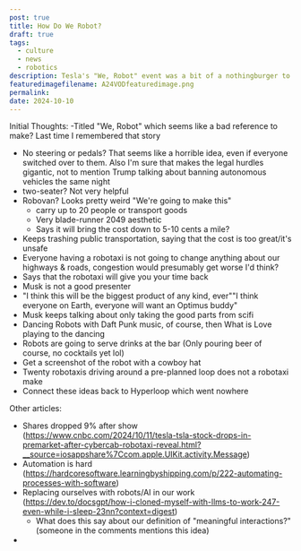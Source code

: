 ```yaml
---
post: true
title: How Do We Robot?
draft: true
tags:
  - culture
  - news
  - robotics
description: Tesla's "We, Robot" event was a bit of a nothingburger to put it mildly. But its themes and evocations made me ponder, what is it that we actually want from robots?
featuredimagefilename: A24VODfeaturedimage.png
permalink: 
date: 2024-10-10
---
```



Initial Thoughts:
-Titled "We, Robot" which seems like a bad reference to make? Last time I remembered that story
- No steering or pedals? That seems like a horrible idea, even if everyone switched over to them. Also I'm sure that makes the legal hurdles gigantic, not to mention Trump talking about banning autonomous vehicles the same night
- two-seater? Not very helpful
- Robovan? Looks pretty weird "We're going to make this"
	- carry up to 20 people or transport goods
	- Very blade-runner 2049 aesthetic
	- Says it will bring the cost down to 5-10 cents a mile?
- Keeps trashing public transportation, saying that the cost is too great/it's unsafe
- Everyone having a robotaxi is not going to change anything about our highways & roads, congestion would presumably get worse I'd think?
- Says that the robotaxi will give you your time back
- Musk is not a good presenter
- "I think this will be the biggest product of any kind, ever""I think everyone on Earth, everyone will want an Optimus buddy"
- Musk keeps talking about only taking the good parts from scifi
- Dancing Robots with Daft Punk music, of course, then What is Love playing to the dancing
- Robots are going to serve drinks at the bar (Only pouring beer of course, no cocktails yet lol)
- Get a screenshot of the robot with a cowboy hat
- Twenty robotaxis driving around a pre-planned loop does not a robotaxi make
- Connect these ideas back to Hyperloop which went nowhere


Other articles:
- Shares dropped 9% after show (https://www.cnbc.com/2024/10/11/tesla-tsla-stock-drops-in-premarket-after-cybercab-robotaxi-reveal.html?__source=iosappshare%7Ccom.apple.UIKit.activity.Message)
- Automation is hard (https://hardcoresoftware.learningbyshipping.com/p/222-automating-processes-with-software)
- Replacing ourselves with robots/AI in our work (https://dev.to/docsgpt/how-i-cloned-myself-with-llms-to-work-247-even-while-i-sleep-23nn?context=digest)
	- What does this say about our definition of "meaningful interactions?" (someone in the comments mentions this idea)
- 